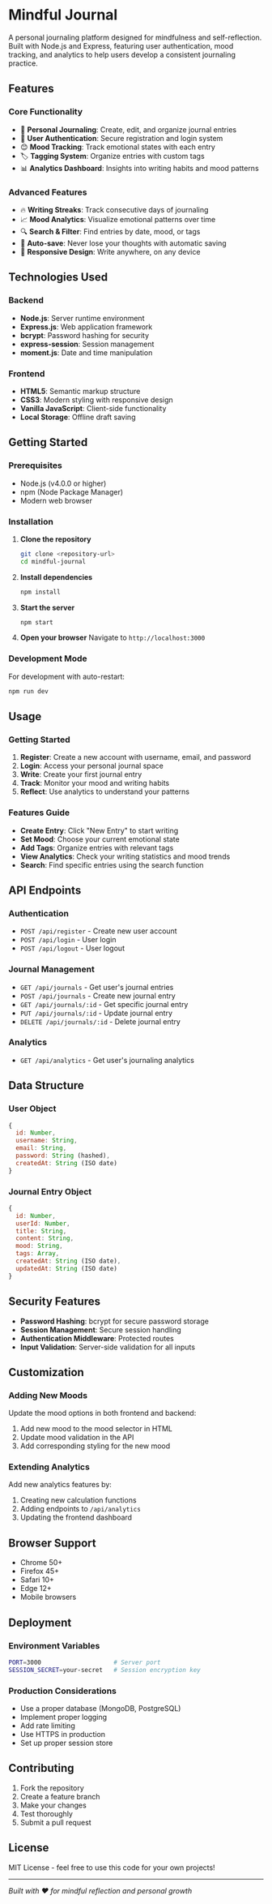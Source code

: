 # Mindful Journal

A personal journaling platform designed for mindfulness and self-reflection. Built with Node.js and Express, featuring user authentication, mood tracking, and analytics to help users develop a consistent journaling practice.

## Features

### Core Functionality
- 📝 **Personal Journaling**: Create, edit, and organize journal entries
- 🔐 **User Authentication**: Secure registration and login system
- 😊 **Mood Tracking**: Track emotional states with each entry
- 🏷️ **Tagging System**: Organize entries with custom tags
- 📊 **Analytics Dashboard**: Insights into writing habits and mood patterns

### Advanced Features
- 🔥 **Writing Streaks**: Track consecutive days of journaling
- 📈 **Mood Analytics**: Visualize emotional patterns over time
- 🔍 **Search & Filter**: Find entries by date, mood, or tags
- 💾 **Auto-save**: Never lose your thoughts with automatic saving
- 📱 **Responsive Design**: Write anywhere, on any device

## Technologies Used

### Backend
- **Node.js**: Server runtime environment
- **Express.js**: Web application framework
- **bcrypt**: Password hashing for security
- **express-session**: Session management
- **moment.js**: Date and time manipulation

### Frontend
- **HTML5**: Semantic markup structure
- **CSS3**: Modern styling with responsive design
- **Vanilla JavaScript**: Client-side functionality
- **Local Storage**: Offline draft saving

## Getting Started

### Prerequisites
- Node.js (v4.0.0 or higher)
- npm (Node Package Manager)
- Modern web browser

### Installation

1. **Clone the repository**
   ```bash
   git clone <repository-url>
   cd mindful-journal
   ```

2. **Install dependencies**
   ```bash
   npm install
   ```

3. **Start the server**
   ```bash
   npm start
   ```

4. **Open your browser**
   Navigate to `http://localhost:3000`

### Development Mode

For development with auto-restart:
```bash
npm run dev
```

## Usage

### Getting Started
1. **Register**: Create a new account with username, email, and password
2. **Login**: Access your personal journal space
3. **Write**: Create your first journal entry
4. **Track**: Monitor your mood and writing habits
5. **Reflect**: Use analytics to understand your patterns

### Features Guide
- **Create Entry**: Click "New Entry" to start writing
- **Set Mood**: Choose your current emotional state
- **Add Tags**: Organize entries with relevant tags
- **View Analytics**: Check your writing statistics and mood trends
- **Search**: Find specific entries using the search function

## API Endpoints

### Authentication
- `POST /api/register` - Create new user account
- `POST /api/login` - User login
- `POST /api/logout` - User logout

### Journal Management
- `GET /api/journals` - Get user's journal entries
- `POST /api/journals` - Create new journal entry
- `GET /api/journals/:id` - Get specific journal entry
- `PUT /api/journals/:id` - Update journal entry
- `DELETE /api/journals/:id` - Delete journal entry

### Analytics
- `GET /api/analytics` - Get user's journaling analytics

## Data Structure

### User Object
```javascript
{
  id: Number,
  username: String,
  email: String,
  password: String (hashed),
  createdAt: String (ISO date)
}
```

### Journal Entry Object
```javascript
{
  id: Number,
  userId: Number,
  title: String,
  content: String,
  mood: String,
  tags: Array,
  createdAt: String (ISO date),
  updatedAt: String (ISO date)
}
```

## Security Features

- **Password Hashing**: bcrypt for secure password storage
- **Session Management**: Secure session handling
- **Authentication Middleware**: Protected routes
- **Input Validation**: Server-side validation for all inputs

## Customization

### Adding New Moods
Update the mood options in both frontend and backend:
1. Add new mood to the mood selector in HTML
2. Update mood validation in the API
3. Add corresponding styling for the new mood

### Extending Analytics
Add new analytics features by:
1. Creating new calculation functions
2. Adding endpoints to `/api/analytics`
3. Updating the frontend dashboard

## Browser Support

- Chrome 50+
- Firefox 45+
- Safari 10+
- Edge 12+
- Mobile browsers

## Deployment

### Environment Variables
```bash
PORT=3000                    # Server port
SESSION_SECRET=your-secret   # Session encryption key
```

### Production Considerations
- Use a proper database (MongoDB, PostgreSQL)
- Implement proper logging
- Add rate limiting
- Use HTTPS in production
- Set up proper session store

## Contributing

1. Fork the repository
2. Create a feature branch
3. Make your changes
4. Test thoroughly
5. Submit a pull request

## License

MIT License - feel free to use this code for your own projects!

---

*Built with ❤️ for mindful reflection and personal growth*
